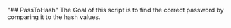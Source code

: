 "## PassToHash" 
The Goal of this script is to find the correct password by comparing it to the hash values.
